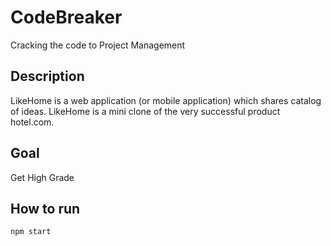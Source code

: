 # CodeBreaker

Cracking the code to Project Management

## Description
LikeHome is a web application (or mobile application) which shares catalog of ideas.  LikeHome is a 
mini clone of the very successful product hotel.com.

## Goal
Get High Grade

## How to run
``` npm start ```
